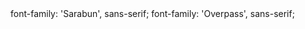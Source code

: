 <link rel="preconnect" href="https://fonts.gstatic.com">
<link href="https://fonts.googleapis.com/css2?family=Sarabun:wght@300;400;500;600&display=swap" rel="stylesheet">
font-family: 'Sarabun', sans-serif;

<link rel="preconnect" href="https://fonts.gstatic.com">
<link href="https://fonts.googleapis.com/css2?family=Overpass:wght@300;400;600&display=swap" rel="stylesheet">
font-family: 'Overpass', sans-serif;
